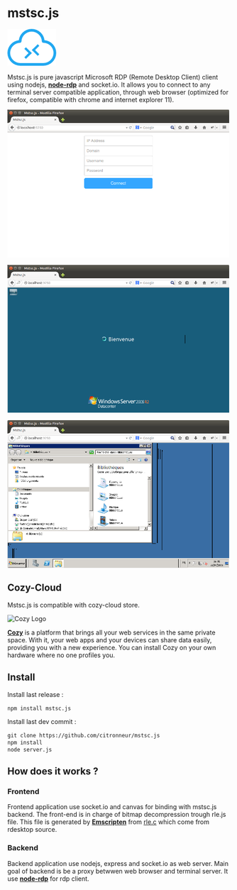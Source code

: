 # mstsc.js

![Mstsc.js Logo](./img/mstsc.js.png)

Mstsc.js is pure javascript Microsoft RDP (Remote Desktop Client) client using nodejs, [**node-rdp**](https://github.com/citronneur/node-rdp) and socket.io. It allows you to connect to any terminal server compatible application, through web browser (optimized for firefox, compatible with chrome and internet explorer 11).

![](./img/mstsc.js.login.png)

![](./img/mstsc.js.connect.png)

![](./img/mstsc.js.explorer.png)

## Cozy-Cloud

Mstsc.js is compatible with cozy-cloud store.

![Cozy Logo](https://raw.github.com/mycozycloud/cozy-setup/gh-pages/assets/images/happycloud.png)

[**Cozy**](http://cozy.io) is a platform that brings all your web services in the
same private space.  With it, your web apps and your devices can share data
easily, providing you
with a new experience. You can install Cozy on your own hardware where no one
profiles you.

## Install

Install last release : 

```
npm install mstsc.js
```

Install last dev commit : 

```
git clone https://github.com/citronneur/mstsc.js
npm install
node server.js
```

## How does it works ?

### Frontend

Frontend application use socket.io and canvas for binding with mstsc.js backend. The front-end is in charge of bitmap decompression trough rle.js file. This file is generated by [**Emscripten**](https://github.com/kripken/emscripten) from [rle.c](https://raw.githubusercontent.com/citronneur/mstsc.js/master/obj/rle.c) which come from rdesktop source.

### Backend

Backend application use nodejs, express and socket.io as web server. Main goal of backend is be a proxy betwwen web browser and terminal server. It use [**node-rdp**](https://github.com/citronneur/node-rdp) for rdp client.


